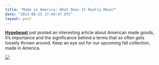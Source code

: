 ```yaml
---
title: "Made in America: What Does It Really Mean?"
date: "2013-08-25 17:44:47 UTC"
layout: post
---
```


<p><strong><a href="https://hypebeast.com/2013/8/made-in-america-a-look-at-domestic-manufacturing-and-quality?utm_source=hypebeast&amp;utm_medium=banner&amp;utm_campaign=Hypebeast%2BHomepage%2BFeature%2BBanner">Hypebeast</a></strong> just posted an interesting article about American made goods, it&#8217;s importance and the significance behind a terms that so often gets loosely thrown around. Keep an eye out for our upcoming fall collection, made in America. </p>
<p><a href="https://hypebeast.com/2013/8/made-in-america-a-look-at-domestic-manufacturing-and-quality?utm_source=hypebeast&amp;utm_medium=banner&amp;utm_campaign=Hypebeast%2BHomepage%2BFeature%2BBanner"><img src="https://media.tumblr.com/346f0906bd7d798279ae0992759ef03e/tumblr_inline_ms3la2B8gS1qz4rgp.jpg"/></a></p>

